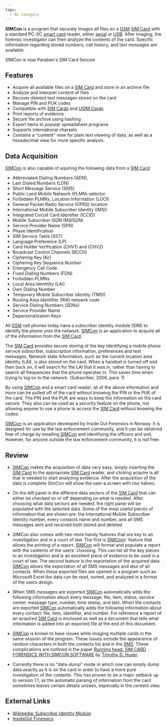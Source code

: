 ```yaml
---
tags:
  - No Category
---
```

**SIMCon** is a program that securely images all files on a
[GSM](gsm.md) [SIM Card](sim_card.md) with a standard
PC-SC [smart card](smart_card.md) reader, either
[serial](serial.md) or [USB](USB "wikilink"). After imaging, the
forensic investigator can then analyze the contents of the card.
Specific information regarding stored numbers, call history, and text
messages are available.

SIMCon is now Paraben's SIM Card Seizure

## Features

- Acquire all available files on a [SIM Card](sim_card.md) and
  store in an archive file
- Analyze and interpret content of files
- Recover deleted text messages stored on the card
- Manage PIN and PUK codes
- Compatible with [SIM Cards](sim_cards.md) and [USIM
  Cards](usim_cards.md)
- Print reports of evidence
- Secure file archive using hashing
- Export items to popular spreadsheet programs
- Supports international charsets
- Contains a "content" view for plain text viewing of data, as well as a
  hexadecimal view for more specific analysis.

## Data Acquisition

[SIMCon](http://www.simcon.no) is also capable of aquiring the following
data from a [SIM Card](sim_card.md):

- Abbreviated Dialing Numbers (ADN),
- Last Dialed Numbers (LDN)
- Short Message Service (SMS)
- Public Land Mobile Network (PLMN) selector
- Forbidden PLMNs, Location Information (LOCI)
- General Packet Radio Service (GPRS) location
- International Mobile Subscriber Identity (IMSI)
- Integrated Circuit Card Identifier (ICCID)
- Mobile Subscriber ISDN (MSISDN)
- Service Provider Name (SPN)
- Phase Identification
- SIM Service Table (SST)
- Language Preference (LP)
- Card Holder Verification (CHV1) and (CHV2)
- Broadcast Control Channels (BCCH)
- Ciphering Key (Kc)
- Ciphering Key Sequence Number
- Emergency Call Code
- Fixed Dialing Numbers (FDN)
- Forbidden PLMNs
- Local Area Identitity (LAI)
- Own Dialing Number
- Temporary Mobile Subscriber Identity (TMSI)
- Routing Area Identifier (RIA) netowrk code
- Service Dialing Numbers (SDNs)
- Service Provider Name
- Depersonalizatoin Keys

All [GSM](gsm.md) cell phones today have a subscriber identity
module (SIM) to identify the phone onto the network.
[SIMCon](http://www.simcon.no) is an application to acquire all of the
information from the [SIM Card](sim_card.md).

The [SIM Card](sim_card.md) provides secure storing of the key
identifying a mobile phone service subscriber, subscription information,
preferences and text messages. Network state information, such as the
current location area identity (LAI), is also stored on the card. When a
handset is turned off and then back on, it will search for the LAI that
it was in, rather than having to search all frequencies that the phone
operates in. This saves time when trying to log on to the network.
(Subscriber, 2006, para. 1)

By using [SIMCon](http://www.simcon.no) and a smart card reader, all of
the above information and more can be pulled off of the card without
knowing the PIN or the PUK of the card. The PIN and the PUK are ways to
keep the information on the card secure. They also can be used as a
security feature on the phone, not allowing anyone to use a phone to
access the [SIM Card](sim_card.md) without knowing the codes.

[SIMCon](http://www.simcon.no) is an application developed by Inside Out
Forensics in Norway. It is designed for use by the law enforcement
community, and it can be obtained free of charge by emailing
[SIMCon](http://www.simcon.no) and identifying the officers and unit.
However, for anyone outside the law enforcement community, it is not
free.

## Review

- [SIMCon](http://www.simcon.no) makes the acquisition of data very
  easy, simply inserting the [SIM Card](sim_card.md) to the
  appropriate [SIM Card](sim_card.md) reader, and clicking
  acquire is all that is needed to start analyzing evidence. After the
  acquisition of the data is complete SimCon will show the user a screen
  with two halves.

<!-- -->

- On the left panel is the different data sectors of the [SIM
  Card](sim_card.md) that can either be checked on or off
  depending on what is needed. After choosing what data sectors are
  needed, the right panel will be populated with the selected data. Some
  of the most useful pieces of information that are shown are: the
  International Mobile Subscriber Identity number, every contacts name
  and number, and all SMS messages sent and received both stored and
  deleted.

<!-- -->

- SIMCon also comes with two more handy features that are key to an
  investigation and in a court of law. The first is
  [SIMCon](http://www.simcon.no)s' feature that allows the printing of a
  report. [SIMCon](http://www.simcon.no) will format and populate a
  report with the contents of the users’ choosing. This can list all the
  key pieces to an investigation and is an excellent piece of evidence
  to be used in a court of law. The second feature is the exportation of
  the acquired data. [SIMCon](http://www.simcon.no) allows the
  exportation of all SMS messages and also of all contacts. When these
  exported files are opened in a program such as Microsoft Excel the
  data can be read, sorted, and analyzed in a format of the users
  design.

<!-- -->

- When SMS messages are exported [SIMCon](http://www.simcon.no)
  automatically adds the following information about every message:
  file, item, status, service center, message type, number, time stamp,
  and text. When the contacts are exported
  [SIMCon](http://www.simcon.no) automatically adds the following
  information about every contact: file, item, identifier, and number.
  For reference a report of an acquired [SIM Card](sim_card.md)
  is enclosed as well as a document that tells what information is added
  into an exported file at the end of this document.

<!-- -->

- [SIMCon](http://www.simcon.no) is known to have issues while imaging
  multiple cards in the same session of the program. These issues
  include the appearance of random characters in both the contacts list
  and in the [SMS](sms.md). These complications are outlined in
  the paper [Running head: SIM CARD FORENSICS WITH SIMCON
  SOFTWARE](:image:huser_timothy_simcon_paper.doc.md) by
  [Timothy D. Huser](user:thuser.md).

<!-- -->

- Currently there is no "data-dump" mode in which one can simply dump
  data exactly as it is on the card in order to have a more pure
  investigation of the contents. This has proven to be a major setback
  up to version 1.1, as the automatic parsing of information from the
  card sometimes leaves certain details unseen, especially in the
  content view.

## External Links

- [Wikipedia: Subscriber Identity
  Module](http://en.wikipedia.org/wiki/Subscriber_Identity_Module)
- [InsideOut Forensics](http://www.simcon.no/)